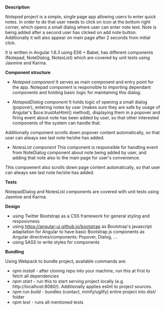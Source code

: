 **Description**

*Notepad* project is a simple, single page app allowing users to enter quick notes.
In order to do that user needs to click on icon at the bottom right corner,
which opens a small dialog where user can enter note text. Note is being added after a second user
has clicked on add note button. Additionally it will also appear on main page after
2 seconds from initial click.

It is written in Angular 1.6.3 using ES6 + Babel, has different components (Notepad, NoteDialog, NotesList)
which are covered by unit tests using Jasmine and Karma.

**Component structure**

* *Notepad component*
It serves as main component and entry point for the app. Notepad component is responsible to
importing dependant components and holding basic logic for maintaining this dialog.

* *NotepadDialog component*
It holds logic of opening a small dialog (popover), entering notes by user
(makes sure they are safe by usage of Angular's $sce.trustAsHtml() method),
displaying them in a popover and firing event about note has been added by user,
so that other interested components of the system can handle that.

Additionally component scrolls down popover content automatically,
so that user can always see last note he/she has added.

* *NotesList component*
This component is responsible for handling event from NoteDialog component about note being added by user,
and adding that note also to the main page for user's convenience.

This compoenent also scrolls down page content automatically,
so that user can always see last note he/she has added.


**Tests**

NotepadDialog and NotesList components are covered with unit tests using Jasmine and Karma.


**Design**

* using Twitter Bootstrap as a CSS framework for general styling and resposivness
* using https://angular-ui.github.io/bootstrap as Bootstrap's javascript adaptation for Angular
to have basic Bootstrap js components as Angular directives/components: Popover, Dialog, ...
* using SASS to write styles for components


**Bundling**

Using Webpack to bundle project, available commands are:

* *npm install* - after cloning repo into your machine, run this at first to fetch all dependencies
* *npm start* - run this to start serving project locally (e.g. http://localhost:8080/).
Additionally applies eslint to project sources.
* *npm run build* - bundles (contact, minify/uglify) entire project into dist/ folder
* *npm test* - runs all mentioned tests
